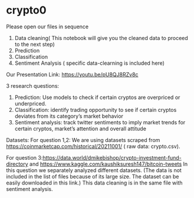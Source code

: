 # crypto0
Please open our files in sequence
1. Data cleaning( This notebook will give you the cleaned data to proceed to the next step)
2. Prediction
3. Classification
4. Sentiment Analysis ( specific data-clearning is included here)




Our Presentation Link: https://youtu.be/pU8QJ8RZv8c

3 research questions:
1. Prediction: Use models to check if certain cryptos are overpriced or underpriced.
2. Classification: identify trading opportunity to see if certain cryptos deviates from its
category’s market behavior
3. Sentiment analysis: track twitter sentiments to imply market trends for certain cryptos,
market’s attention and overall attitude


Datasets:
For question 1,2: We are using datasets scraped from https://coinmarketcap.com/historical/20211001/ ( raw data: crypto.csv).

For question 3:https://data.world/dmikebishop/crypto-investment-fund-directory and https://www.kaggle.com/kaushiksuresh147/bitcoin-tweets In this question we separately analyzed different datasets. (The data is not included in the list of files because of its large size. The dataset can be easily downloaded in this link.)
This data cleaning is in the same file with sentiment analysis.
